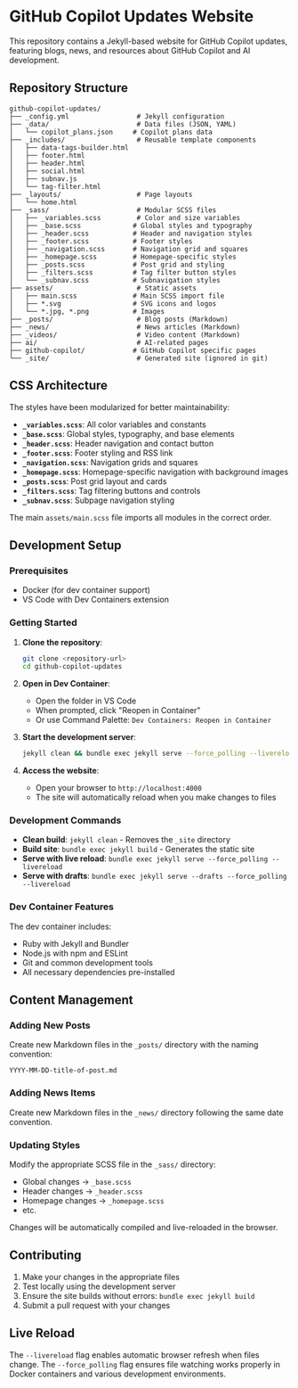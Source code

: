 # GitHub Copilot Updates Website

This repository contains a Jekyll-based website for GitHub Copilot updates, featuring blogs, news, and resources about GitHub Copilot and AI development.

## Repository Structure

```text
github-copilot-updates/
├── _config.yml                 # Jekyll configuration
├── _data/                      # Data files (JSON, YAML)
│   └── copilot_plans.json     # Copilot plans data
├── _includes/                  # Reusable template components
│   ├── data-tags-builder.html
│   ├── footer.html
│   ├── header.html
│   ├── social.html
│   ├── subnav.js
│   └── tag-filter.html
├── _layouts/                   # Page layouts
│   └── home.html
├── _sass/                      # Modular SCSS files
│   ├── _variables.scss         # Color and size variables
│   ├── _base.scss             # Global styles and typography
│   ├── _header.scss           # Header and navigation styles
│   ├── _footer.scss           # Footer styles
│   ├── _navigation.scss       # Navigation grid and squares
│   ├── _homepage.scss         # Homepage-specific styles
│   ├── _posts.scss            # Post grid and styling
│   ├── _filters.scss          # Tag filter button styles
│   └── _subnav.scss           # Subnavigation styles
├── assets/                     # Static assets
│   ├── main.scss              # Main SCSS import file
│   ├── *.svg                  # SVG icons and logos
│   └── *.jpg, *.png           # Images
├── _posts/                     # Blog posts (Markdown)
├── _news/                      # News articles (Markdown)
├── _videos/                    # Video content (Markdown)
├── ai/                         # AI-related pages
├── github-copilot/            # GitHub Copilot specific pages
└── _site/                      # Generated site (ignored in git)
```

## CSS Architecture

The styles have been modularized for better maintainability:

- **`_variables.scss`**: All color variables and constants
- **`_base.scss`**: Global styles, typography, and base elements
- **`_header.scss`**: Header navigation and contact button
- **`_footer.scss`**: Footer styling and RSS link
- **`_navigation.scss`**: Navigation grids and squares
- **`_homepage.scss`**: Homepage-specific navigation with background images
- **`_posts.scss`**: Post grid layout and cards
- **`_filters.scss`**: Tag filtering buttons and controls
- **`_subnav.scss`**: Subpage navigation styling

The main `assets/main.scss` file imports all modules in the correct order.

## Development Setup

### Prerequisites

- Docker (for dev container support)
- VS Code with Dev Containers extension

### Getting Started

1. **Clone the repository**:

   ```bash
   git clone <repository-url>
   cd github-copilot-updates
   ```

2. **Open in Dev Container**:
   - Open the folder in VS Code
   - When prompted, click "Reopen in Container"
   - Or use Command Palette: `Dev Containers: Reopen in Container`

3. **Start the development server**:

   ```bash
   jekyll clean && bundle exec jekyll serve --force_polling --livereload
   ```

4. **Access the website**:
   - Open your browser to `http://localhost:4000`
   - The site will automatically reload when you make changes to files

### Development Commands

- **Clean build**: `jekyll clean` - Removes the `_site` directory
- **Build site**: `bundle exec jekyll build` - Generates the static site
- **Serve with live reload**: `bundle exec jekyll serve --force_polling --livereload`
- **Serve with drafts**: `bundle exec jekyll serve --drafts --force_polling --livereload`

### Dev Container Features

The dev container includes:

- Ruby with Jekyll and Bundler
- Node.js with npm and ESLint
- Git and common development tools
- All necessary dependencies pre-installed

## Content Management

### Adding New Posts

Create new Markdown files in the `_posts/` directory with the naming convention:

```text
YYYY-MM-DD-title-of-post.md
```

### Adding News Items

Create new Markdown files in the `_news/` directory following the same date convention.

### Updating Styles

Modify the appropriate SCSS file in the `_sass/` directory:

- Global changes → `_base.scss`
- Header changes → `_header.scss`
- Homepage changes → `_homepage.scss`
- etc.

Changes will be automatically compiled and live-reloaded in the browser.

## Contributing

1. Make your changes in the appropriate files
2. Test locally using the development server
3. Ensure the site builds without errors: `bundle exec jekyll build`
4. Submit a pull request with your changes

## Live Reload

The `--livereload` flag enables automatic browser refresh when files change. The `--force_polling` flag ensures file watching works properly in Docker containers and various development environments.
